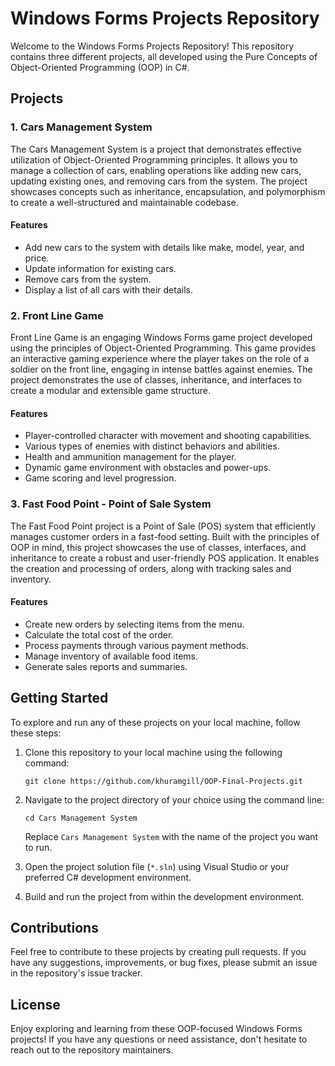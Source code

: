 # Windows Forms Projects Repository

Welcome to the Windows Forms Projects Repository! This repository contains three different projects, all developed using the Pure Concepts of Object-Oriented Programming (OOP) in C#.

## Projects

### 1. Cars Management System

The Cars Management System is a project that demonstrates effective utilization of Object-Oriented Programming principles. It allows you to manage a collection of cars, enabling operations like adding new cars, updating existing ones, and removing cars from the system. The project showcases concepts such as inheritance, encapsulation, and polymorphism to create a well-structured and maintainable codebase.

#### Features

- Add new cars to the system with details like make, model, year, and price.
- Update information for existing cars.
- Remove cars from the system.
- Display a list of all cars with their details.

### 2. Front Line Game

Front Line Game is an engaging Windows Forms game project developed using the principles of Object-Oriented Programming. This game provides an interactive gaming experience where the player takes on the role of a soldier on the front line, engaging in intense battles against enemies. The project demonstrates the use of classes, inheritance, and interfaces to create a modular and extensible game structure.

#### Features

- Player-controlled character with movement and shooting capabilities.
- Various types of enemies with distinct behaviors and abilities.
- Health and ammunition management for the player.
- Dynamic game environment with obstacles and power-ups.
- Game scoring and level progression.

### 3. Fast Food Point - Point of Sale System

The Fast Food Point project is a Point of Sale (POS) system that efficiently manages customer orders in a fast-food setting. Built with the principles of OOP in mind, this project showcases the use of classes, interfaces, and inheritance to create a robust and user-friendly POS application. It enables the creation and processing of orders, along with tracking sales and inventory.

#### Features

- Create new orders by selecting items from the menu.
- Calculate the total cost of the order.
- Process payments through various payment methods.
- Manage inventory of available food items.
- Generate sales reports and summaries.

## Getting Started

To explore and run any of these projects on your local machine, follow these steps:

1. Clone this repository to your local machine using the following command:
   ```
   git clone https://github.com/khuramgill/OOP-Final-Projects.git
   ```

2. Navigate to the project directory of your choice using the command line:
   ```
   cd Cars Management System
   ```
   Replace `Cars Management System` with the name of the project you want to run.

3. Open the project solution file (`*.sln`) using Visual Studio or your preferred C# development environment.

4. Build and run the project from within the development environment.

## Contributions

Feel free to contribute to these projects by creating pull requests. If you have any suggestions, improvements, or bug fixes, please submit an issue in the repository's issue tracker.

## License

Enjoy exploring and learning from these OOP-focused Windows Forms projects! If you have any questions or need assistance, don't hesitate to reach out to the repository maintainers.
